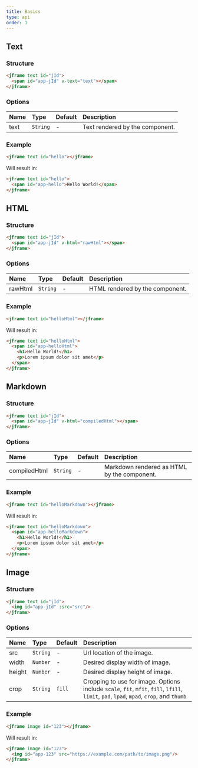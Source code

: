 ```yaml
---
title: Basics
type: api
order: 1
---
```


## Text

### Structure
``` html
<jframe text id="jId">
  <span id="app-jId" v-text="text"></span>
</jframe>
```

### Options
| Name | Type | Default | Description |
|:---- |:---- |:------- |:----------- |
| text | `String` | - | Text rendered by the component. |

### Example
  ``` html
  <jframe text id="hello"></jframe>
  ```

  Will result in:

  ``` html
  <jframe text id="hello">
    <span id="app-hello">Hello World!</span>
  </jframe>
  ```
<a class="guide-link"></a>

## HTML

### Structure
``` html
<jframe text id="jId">
  <span id="app-jId" v-html="rawHtml"></span>
</jframe>
```

### Options
| Name | Type | Default | Description |
|:---- |:---- |:------- |:----------- |
| rawHtml | `String` | - | HTML rendered by the component. |

### Example
  ``` html
  <jframe text id="helloHtml"></jframe>
  ```
  Will result in:
  ``` html
  <jframe text id="helloHtml">
    <span id="app-helloHtml">
      <h1>Hello World!</h1>
      <p>Lorem ipsum dolor sit amet</p>
    </span>
  </jframe>
  ```
<a class="guide-link"></a>

## Markdown

### Structure
``` html
<jframe text id="jId">
  <span id="app-jId" v-html="compiledHtml"></span>
</jframe>
```

### Options
| Name | Type | Default | Description |
|:---- |:---- |:------- |:----------- |
| compiledHtml | `String` | - | Markdown rendered as HTML by the component. |

### Example
  ``` html
  <jframe text id="helloMarkdown"></jframe>
  ```
  Will result in:
  ``` html
  <jframe text id="helloMarkdown">
    <span id="app-helloMarkdown">
      <h1>Hello World!</h1>
      <p>Lorem ipsum dolor sit amet</p>
    </span>
  </jframe>
  ```
<a class="guide-link"></a>

## Image

### Structure
``` html
<jframe text id="jId">
  <img id="app-jId" :src="src"/>
</jframe>
```

### Options
| Name | Type | Default | Description |
|:---- |:---- |:------- |:----------- |
| src | `String` | - | Url location of the image. |
| width | `Number` | - | Desired display width of image. |
| height | `Number` | - | Desired display height of image. |
| crop | `String` | `fill` | Cropping to use for image. Options include `scale`, `fit`, `mfit`, `fill`, `lfill`, `limit`, `pad`, `lpad`, `mpad`, `crop`, and `thumb` |

### Example
  ``` html
  <jframe image id="123"></jframe>
  ```
  Will result in:
  ``` html
  <jframe image id="123">
    <img id="app-123" src="https://example.com/path/to/image.png"/>
  </jframe>
  ```
<a class="guide-link"></a>
